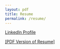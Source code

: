```yaml
---
layout: pdf
title: Resume
permalink: /resume/
---
```


[LinkedIn Profile](https://www.linkedin.com/in/ryanbae89/)

<a href="/files/RyanBaeResume_09272018.pdf">[PDF Version of Resume]</a>
